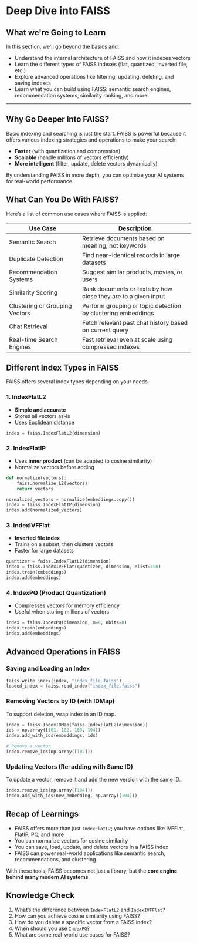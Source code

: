 # Deep Dive into FAISS

## What we're Going to Learn

In this section, we'll go beyond the basics and:

- Understand the internal architecture of FAISS and how it indexes vectors
- Learn the different types of FAISS indexes (flat, quantized, inverted file, etc.)
- Explore advanced operations like filtering, updating, deleting, and saving indexes
- Learn what you can build using FAISS: semantic search engines, recommendation systems, similarity ranking, and more

---
## Why Go Deeper Into FAISS?

Basic indexing and searching is just the start. FAISS is powerful because it offers various indexing strategies and operations to make your search:

- **Faster** (with quantization and compression)
- **Scalable** (handle millions of vectors efficiently)
- **More intelligent** (filter, update, delete vectors dynamically)

By understanding FAISS in more depth, you can optimize your AI systems for real-world performance.

## What Can You Do With FAISS?

Here’s a list of common use cases where FAISS is applied:

| Use Case                         | Description |
|----------------------------------|-------------|
| Semantic Search                  | Retrieve documents based on meaning, not keywords |
| Duplicate Detection              | Find near-identical records in large datasets |
| Recommendation Systems           | Suggest similar products, movies, or users |
| Similarity Scoring               | Rank documents or texts by how close they are to a given input |
| Clustering or Grouping Vectors   | Perform grouping or topic detection by clustering embeddings |
| Chat Retrieval                   | Fetch relevant past chat history based on current query |
| Real-time Search Engines         | Fast retrieval even at scale using compressed indexes |

## Different Index Types in FAISS

FAISS offers several index types depending on your needs.

### 1. IndexFlatL2

- **Simple and accurate**
- Stores all vectors as-is
- Uses Euclidean distance

```python
index = faiss.IndexFlatL2(dimension)
```
###  2. IndexFlatIP

* Uses **inner product** (can be adapted to cosine similarity)
* Normalize vectors before adding

```python
def normalize(vectors):
    faiss.normalize_L2(vectors)
    return vectors

normalized_vectors = normalize(embeddings.copy())
index = faiss.IndexFlatIP(dimension)
index.add(normalized_vectors)
```

### 3. IndexIVFFlat

* **Inverted file index**
* Trains on a subset, then clusters vectors
* Faster for large datasets

```python
quantizer = faiss.IndexFlatL2(dimension)
index = faiss.IndexIVFFlat(quantizer, dimension, nlist=100)
index.train(embeddings)
index.add(embeddings)
```
### 4. IndexPQ (Product Quantization)

* Compresses vectors for memory efficiency
* Useful when storing millions of vectors

```python
index = faiss.IndexPQ(dimension, m=8, nbits=8)
index.train(embeddings)
index.add(embeddings)
```
## Advanced Operations in FAISS

### Saving and Loading an Index

```python
faiss.write_index(index, "index_file.faiss")
loaded_index = faiss.read_index("index_file.faiss")
```
### Removing Vectors by ID (with IDMap)

To support deletion, wrap index in an ID map.

```python
index = faiss.IndexIDMap(faiss.IndexFlatL2(dimension))
ids = np.array([101, 102, 103, 104])
index.add_with_ids(embeddings, ids)

# Remove a vector
index.remove_ids(np.array([102]))
```
### Updating Vectors (Re-adding with Same ID)

To update a vector, remove it and add the new version with the same ID.

```python
index.remove_ids(np.array([104]))
index.add_with_ids(new_embedding, np.array([104]))
```
## Recap of Learnings
* FAISS offers more than just `IndexFlatL2`; you have options like IVFFlat, FlatIP, PQ, and more
* You can normalize vectors for cosine similarity
* You can save, load, update, and delete vectors in a FAISS index
* FAISS can power real-world applications like semantic search, recommendations, and clustering

With these tools, FAISS becomes not just a library, but the **core engine behind many modern AI systems**.

## Knowledge Check

1. What’s the difference between `IndexFlatL2` and `IndexIVFFlat`?
2. How can you achieve cosine similarity using FAISS?
3. How do you delete a specific vector from a FAISS index?
4. When should you use `IndexPQ`?
5. What are some real-world use cases for FAISS?
